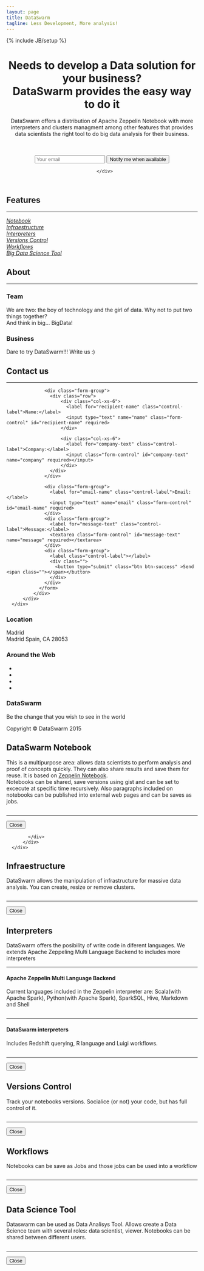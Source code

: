 ```yaml
---
layout: page
title: DataSwarm
tagline: Less Development, More analysis!
---
```

{% include JB/setup %}

<div>

  <!-- Header -->
  <header>
      <div class="container intro">
        <h1>Needs to develop a Data solution for your business? <br> DataSwarm provides the easy way to do it</h1>
        <p>DataSwarm offers a distribution of Apache Zeppelin Notebook with more interpreters and clusters managment among other features that provides data scientists the right tool to do big data analysis for their business</b>.</p>
        <br><br>
        <div class="subscribe">
          <div class="form-group form-inline">
            <form method="post" action="https://getsimpleform.com/messages?form_api_token=9be831dbaa768d762c67b4c07b3b3bfc">
              <input type="text" class="form-control" name="email" placeholder="Your email" required>
              <button class="btn btn-success" type="submit">Notify me when available</button>
            </form>
          </div>
        </div>
        
      </div>
  </header>
<!-- Portfolio Grid Section -->
  <section id="portfolio">
      <div class="container">
          <div class="row">
              <div class="col-lg-12 text-center">
                  <h2>Features</h2>
                  <hr class="star-primary">
              </div>
          </div>
          <div class="row">
              <div class="col-sm-4 portfolio-item">
                  <a href="#feature1" class="portfolio-link" data-toggle="modal">
                      <div class="caption">
                          <div class="caption-content">
                              <i>Notebook</i>
                          </div>
                      </div>
                      <img src="assets/themes/dataswarm/img/features/zeppelin.png" class="img-responsive" alt="">
                  </a>
              </div>
              <div class="col-sm-4 portfolio-item">
                  <a href="#feature2" class="portfolio-link" data-toggle="modal">
                      <div class="caption">
                          <div class="caption-content">
                              <i>Infraestructure</i>
                          </div>
                      </div>
                      <img src="/assets/themes/dataswarm/img/features/cluster.png" class="img-responsive" alt="">
                  </a>
              </div>
              <div class="col-sm-4 portfolio-item">
                  <a href="#feature3" class="portfolio-link" data-toggle="modal">
                      <div class="caption">
                          <div class="caption-content">
                              <i>Interpreters</i>
                          </div>
                      </div>
                      <img src="/assets/themes/dataswarm/img/features/interpreters.png" class="img-responsive" alt="">
                  </a>
              </div>
              <div class="col-sm-4 portfolio-item">
                  <a href="#feature4" class="portfolio-link" data-toggle="modal">
                      <div class="caption">
                          <div class="caption-content">
                              <i>Versions Control</i>
                          </div>
                      </div>
                      <img src="/assets/themes/dataswarm/img/features/github1.png" class="img-responsive" alt="">
                  </a>
              </div>
              <div class="col-sm-4 portfolio-item">
                  <a href="#feature5" class="portfolio-link" data-toggle="modal">
                      <div class="caption">
                          <div class="caption-content">
                              <i>Workflows</i>
                          </div>
                      </div>
                      <img src="/assets/themes/dataswarm/img/features/luigi.png" class="img-responsive" alt="">
                  </a>
              </div>
              <div class="col-sm-4 portfolio-item">
                  <a href="#feature6" class="portfolio-link" data-toggle="modal">
                      <div class="caption">
                          <div class="caption-content">
                              <i>Big Data Science Tool</i>
                          </div>
                      </div>
                      <img src="/assets/themes/dataswarm/img/features/share.png" class="img-responsive" alt="">
                  </a>
              </div>
          </div>
      </div>
  </section>

  <!-- About Section -->
  <section class="success" id="about">
      <div class="container">
          <div class="row">
              <div class="col-lg-12 text-center">
                  <h2>About</h2>
                  <hr class="star-light">
              </div>
          </div>
          <div class="row">
              <div class="col-lg-4 col-lg-offset-2">
                  <h3>Team</h3>
                  <p>We are two: the boy of technology and the girl of data. Why not to put two things together? <br> And think in big... BigData!</p>
              </div>
              <div class="col-lg-4">
                  <h3>Business</h3>
                  <p>Dare to try DataSwarm!!! Write us :)</p>
              </div>
<!--               <div class="col-lg-8 col-lg-offset-2 text-center">
                  <a href="#" class="btn btn-lg btn-outline">
                      <i class="fa fa-download"></i> Download Theme
                  </a>
              </div> -->
          </div>
      </div>
  </section>

  <!-- Contact Section -->
  <section id="contact">
      <div class="container">
          <div class="row">
              <div class="col-lg-12 text-center">
                  <h2>Contact us</h2>
                  <hr class="star-primary">
              </div>
          </div>
          <div class="row">
              <div class="col-lg-8 col-lg-offset-2">
                <form action="https://getsimpleform.com/messages?form_api_token=9be831dbaa768d762c67b4c07b3b3bfc" method="post">

                  <div class="form-group">
                    <div class="row">
                        <div class="col-xs-6">
                          <label for="recipient-name" class="control-label">Name:</label>
                          <input type="text" name="name" class="form-control" id="recipient-name" required>
                        </div>

                        <div class="col-xs-6">
                          <label for="company-text" class="control-label">Company:</label>
                          <input class="form-control" id="company-text" name="company" required></input>
                        </div>
                    </div>
                  </div>

                  <div class="form-group">
                    <label for="email-name" class="control-label">Email:</label>
                    <input type="text" name="email" class="form-control" id="email-name" required>
                  </div>
                  <div class="form-group">
                    <label for="message-text" class="control-label">Message:</label>
                    <textarea class="form-control" id="message-text" name="message" required></textarea>
                  </div>
                  <div class="form-group">
                    <label class="control-label"></label>
                    <div class="">
                      <button type="submit" class="btn btn-success" >Send <span class=""></span></button>
                    </div>
                  </div>          
                </form>
              </div>
          </div>
      </div>
  </section>

  <!-- Footer -->
  <footer class="text-center">
      <div class="footer-above">
          <div class="container">
              <div class="row">
                  <div class="footer-col col-md-4">
                      <h3>Location</h3>
                      <p>Madrid<br>Madrid Spain, CA 28053</p>
                  </div>
                  <div class="footer-col col-md-4">
                      <h3>Around the Web</h3>
                      <ul class="list-inline">
                          <li>
                              <a href="#" class="btn-social btn-outline"><i class="fa fa-fw fa-facebook"></i></a>
                          </li>
                          <li>
                              <a href="#" class="btn-social btn-outline"><i class="fa fa-fw fa-google-plus"></i></a>
                          </li>
                          <li>
                              <a href="#" class="btn-social btn-outline"><i class="fa fa-fw fa-twitter"></i></a>
                          </li>
                          <li>
                              <a href="#" class="btn-social btn-outline"><i class="fa fa-fw fa-linkedin"></i></a>
                          </li>
                          <!-- <li>
                              <a href="#" class="btn-social btn-outline"><i class="fa fa-fw fa-dribbble"></i></a>
                          </li> -->
                      </ul>
                  </div>
                  <div class="footer-col col-md-4">
                      <h3>DataSwarm</h3>
                      <p>Be the change that you wish to see in the world</p>
                  </div>
              </div>
          </div>
      </div>
      <div class="footer-below">
          <div class="container">
              <div class="row">
                  <div class="col-lg-12">
                      Copyright &copy; DataSwarm 2015
                  </div>
              </div>
          </div>
      </div>
  </footer>

  <!-- Scroll to Top Button (Only visible on small and extra-small screen sizes) -->
  <div class="scroll-top page-scroll visible-xs visible-sm">
      <a class="btn btn-primary" href="#page-top">
          <i class="fa fa-chevron-up"></i>
      </a>
  </div>

  <!-- Portfolio Modals -->
  <div class="modal fade" id="feature1" role="dialog">
      <div class="modal-dialog modal-lg">
        <div class="modal-content">
            <div class="modal-header" >
              <h2>DataSwarm Notebook</h2>
            </div>
            <div class="modal-body">
                  <p>
                  This is a multipurpose area: allows data scientists to perform analysis and proof of concepts quickly. They can also share results and save them for reuse. It is based on <a target="_black" href="https://zeppelin.incubator.apache.org/">Zeppelin Notebook</a>.
                  <br>
                  Notebooks can be shared, save versions using gist and can be set to excecute at specific time recursively. Also paragraphs included on notebooks can be published into external web pages and can be saves as jobs.
                  </p>
                  <img src="assets/themes/dataswarm/img/screenshots/notebook.png" class="img-responsive img-centered" alt="">
                  <hr>
                  <button type="button" class="btn btn-success" data-dismiss="modal"><i class="fa fa-times"></i> Close</button>
                
            </div>
          </div>
      </div>
  </div>
  <div class="modal fade" id="feature2" role="dialog">
    <div class="modal-dialog modal-lg">
      <div class="modal-content">
        <div class="modal-header" >
          <h2>Infraestructure</h2>
        </div>
        <div class="modal-body">
          <p>DataSwarm allows the manipulation of infrastructure for massive data analysis. You can create, resize or remove clusters.</p>
          <img src="/assets/themes/dataswarm/img/screenshots/cluster.png" class="img-responsive img-centered" alt="">
          <hr>
          <button type="button" class="btn btn-success" data-dismiss="modal"><i class="fa fa-times"></i> Close</button>
        </div>
      </div>
    </div>
  </div>
  </div>
  <div class="modal fade" id="feature3" role="dialog">
    <div class="modal-dialog modal-lg">
      <div class="modal-content">
        <div class="modal-header" >
          <h2>Interpreters</h2>
        </div>
          <div class="modal-body">
            <p>DataSwarm offers the posibility of write code in diferent languages. We extends Apache Zeppeling Multi Language Backend to includes more interpreters</p>
            <hr>
            <div class="row">
              <div class="col-lg-6 ">
                <h4> Apache Zeppelin Multi Language Backend</h4>
                <p>
                 Current languages included in the Zeppelin interpreter are: Scala(with Apache Spark), Python(with Apache Spark), SparkSQL, Hive, Markdown and Shell
                </p>  
              </div>
              <div class="col-lg-6 ">
                <img src="/assets/themes/dataswarm/img/screenshots/notebook.png" class="img-responsive img-centered" alt="">
              </div>
            </div>
          <div class="row">
          <hr>
          </div>
          <div class="row">
            <div class="col-lg-6 ">
              <h4> DataSwarm interpreters</h4>
              <p>
                Includes Redshift querying, R language and Luigi workflows.  
              </p>
            </div>
            <div class="col-lg-6">
                <img src="/assets/themes/dataswarm/img/screenshots/notebook.png" class="img-responsive img-centered" alt="">
            </div>
          </div>
          <div class="row">
            <hr>
          </div>
          <button type="button" class="btn btn-success" data-dismiss="modal"><i class="fa fa-times"></i> Close</button>
        </div>
      </div>
  </div>
  </div>

  <div class="modal fade" id="feature4" role="dialog">
    <div class="modal-dialog modal-lg">
      <div class="modal-content">
        <div class="modal-header" >
          <h2>Versions Control</h2>
        </div>
        <div class="modal-body">
          <p>Track your notebooks versions. Socialice (or not) your code, but has full control of it.</p>
          <img src="/assets/themes/dataswarm/img/screenshots/gist.png" class="img-responsive img-centered" alt="">
          <hr>
          <button type="button" class="btn btn-success" data-dismiss="modal"><i class="fa fa-times"></i> Close</button>
        </div>
      </div>
    </div>
  </div>
  
  <div class="modal fade" id="feature5" role="dialog">
    <div class="modal-dialog modal-lg">
      <div class="modal-content">
        <div class="modal-header" >
          <h2>Workflows</h2>
        </div>
        <div class="modal-body">
          <p>Notebooks can be save as Jobs and those jobs can be used into a workflow</p>
          <img src="/assets/themes/dataswarm/img/screenshots/notebook.png" class="img-responsive img-centered" alt="">
          <hr>
          <button type="button" class="btn btn-success" data-dismiss="modal"><i class="fa fa-times"></i> Close</button>
        </div>
      </div>
    </div>
  </div>
  
  <div class="modal fade" id="feature6" role="dialog">
    <div class="modal-dialog modal-lg">
      <div class="modal-content">
        <div class="modal-header" >
          <h2>Data Science Tool</h2>
        </div>
        <div class="modal-body">
          <p>Dataswarm can be used as Data Analisys Tool. Allows create a Data Science team with several roles: data scientist, viewer. Notebooks can be shared between different users. </p>
          <img src="/assets/themes/dataswarm/img/screenshots/shared.png" class="img-responsive img-centered" alt="">
          <hr>
          <button type="button" class="btn btn-success" data-dismiss="modal"><i class="fa fa-times"></i> Close</button>
        </div>
      </div>
    </div>
  </div>
</div>


